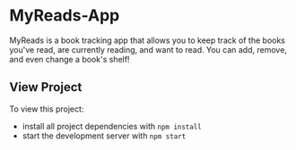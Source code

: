 # MyReads-App

MyReads is a book tracking app that allows you to keep track of the books you've read, are currently reading, and want to read. You can add, remove, and even change a book's shelf!

## View Project

To view this project:

* install all project dependencies with `npm install`
* start the development server with `npm start`
